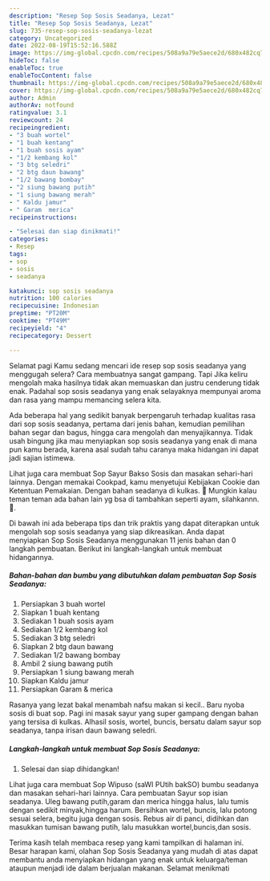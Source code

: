 ```yaml
---
description: "Resep Sop Sosis Seadanya, Lezat"
title: "Resep Sop Sosis Seadanya, Lezat"
slug: 735-resep-sop-sosis-seadanya-lezat
category: Uncategorized
date: 2022-08-19T15:52:16.588Z
image: https://img-global.cpcdn.com/recipes/508a9a79e5aece2d/680x482cq70/sop-sosis-seadanya-foto-resep-utama.jpg
hideToc: false
enableToc: true
enableTocContent: false
thumbnail: https://img-global.cpcdn.com/recipes/508a9a79e5aece2d/680x482cq70/sop-sosis-seadanya-foto-resep-utama.jpg
cover: https://img-global.cpcdn.com/recipes/508a9a79e5aece2d/680x482cq70/sop-sosis-seadanya-foto-resep-utama.jpg
author: Admin
authorAv: notfound
ratingvalue: 3.1
reviewcount: 24
recipeingredient:
- "3 buah wortel"
- "1 buah kentang"
- "1 buah sosis ayam"
- "1/2 kembang kol"
- "3 btg seledri"
- "2 btg daun bawang"
- "1/2 bawang bombay"
- "2 siung bawang putih"
- "1 siung bawang merah"
- " Kaldu jamur"
- " Garam  merica"
recipeinstructions:

- "Selesai dan siap dinikmati!"
categories:
- Resep
tags:
- sop
- sosis
- seadanya

katakunci: sop sosis seadanya 
nutrition: 100 calories
recipecuisine: Indonesian
preptime: "PT20M"
cooktime: "PT49M"
recipeyield: "4"
recipecategory: Dessert

---
```



Selamat pagi Kamu sedang mencari ide resep sop sosis seadanya yang menggugah selera? Cara membuatnya sangat gampang. Tapi Jika keliru mengolah maka hasilnya tidak akan memuaskan dan justru cenderung tidak enak. Padahal sop sosis seadanya yang enak selayaknya mempunyai aroma dan rasa yang mampu memancing selera kita.


Ada beberapa hal yang sedikit banyak berpengaruh terhadap kualitas rasa dari sop sosis seadanya, pertama dari jenis bahan, kemudian pemilihan bahan segar dan bagus, hingga cara mengolah dan menyajikannya. Tidak usah bingung jika mau menyiapkan sop sosis seadanya yang enak di mana pun kamu berada, karena asal sudah tahu caranya maka hidangan ini dapat jadi sajian istimewa.

Lihat juga cara membuat Sop Sayur Bakso Sosis dan masakan sehari-hari lainnya. Dengan memakai Cookpad, kamu menyetujui Kebijakan Cookie dan Ketentuan Pemakaian. Dengan bahan seadanya di kulkas. 🤣 Mungkin kalau teman teman ada bahan lain yg bsa di tambahkan seperti ayam, silahkannn. 🥰.


Di bawah ini ada beberapa tips dan trik praktis yang dapat diterapkan untuk mengolah sop sosis seadanya yang siap dikreasikan. Anda dapat menyiapkan Sop Sosis Seadanya menggunakan 11 jenis bahan dan 0 langkah pembuatan. Berikut ini langkah-langkah untuk membuat hidangannya.

<!--inarticleads1-->

##### Bahan-bahan dan bumbu yang dibutuhkan dalam pembuatan Sop Sosis Seadanya:

1. Persiapkan 3 buah wortel
1. Siapkan 1 buah kentang
1. Sediakan 1 buah sosis ayam
1. Sediakan 1/2 kembang kol
1. Sediakan 3 btg seledri
1. Siapkan 2 btg daun bawang
1. Sediakan 1/2 bawang bombay
1. Ambil 2 siung bawang putih
1. Persiapkan 1 siung bawang merah
1. Siapkan  Kaldu jamur
1. Persiapkan  Garam &amp; merica


Rasanya yang lezat bakal menambah nafsu makan si kecil.. Baru nyoba sosis di buat sop. Pagi ini masak sayur yang super gampang dengan bahan yang tersisa di kulkas. Alhasil sosis, wortel, buncis, bersatu dalam sayur sop seadanya, tanpa irisan daun bawang seledri. 

<!--inarticleads2-->

##### Langkah-langkah untuk membuat Sop Sosis Seadanya:


1. Selesai dan siap dihidangkan!

Lihat juga cara membuat Sop Wipuso (saWI PUtih bakSO) bumbu seadanya dan masakan sehari-hari lainnya. Cara pembuatan Sayur sop isian seadanya. Uleg bawang putih,garam dan merica hingga halus, lalu tumis dengan sedikit minyak,hingga harum. Bersihkan wortel, buncis, lalu potong sesuai selera, begitu juga dengan sosis. Rebus air di panci, didihkan dan masukkan tumisan bawang putih, lalu masukkan wortel,buncis,dan sosis. 

Terima kasih telah membaca resep yang kami tampilkan di halaman ini. Besar harapan kami, olahan Sop Sosis Seadanya yang mudah di atas dapat membantu anda menyiapkan hidangan yang enak untuk keluarga/teman ataupun menjadi ide dalam berjualan makanan. Selamat menikmati

